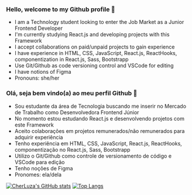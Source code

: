 ### Hello, welcome to my Github profile 👋

- I am a Technology student looking to enter the Job Market as a Junior Frontend Developer
- I'm currently studying React.js and developing projects with this Framework
- I accept collaborations on paid/unpaid projects to gain experience
- I have experience in HTML, CSS, JavaScript, React.js, ReactHooks, componentization in React.js, Sass, Bootstrapp
- Use Git/Github as code versioning control and VSCode for editing
- I have notions of Figma
- Pronouns: she/her


### Olá, seja bem vindo(a) ao meu perfil Github 👋

- Sou estudante da área de Tecnologia buscando me inserir no Mercado de Trabalho como Desenvolvedora Frontend Júnior
- No momento estou estudando React.js e desenvolvendo projetos com este Framework
- Aceito colaborações em projetos remunerados/não remunerados para adquirir experiência
- Tenho experiência em HTML, CSS, JavaScript, React.js, ReactHooks, componentização no React.js, Sass, Bootstrapp
- Utilizo o Git/Github como controle de versionamento de código e VSCode para edição
- Tenho noções de Figma 
- Pronomes: ela/dela

[![CherLuza's GitHub stats](https://github-readme-stats.vercel.app/api?username=cherluza&theme=cobalt&show_icons=true)](https://github.com/cherluza/github-readme-stats)
[![Top Langs](https://github-readme-stats.vercel.app/api/top-langs/?username=cherluza&layout=donut-vertical&theme=cobalt&show_icons=true)](https://github.com/cherluza/github-readme-stats)

